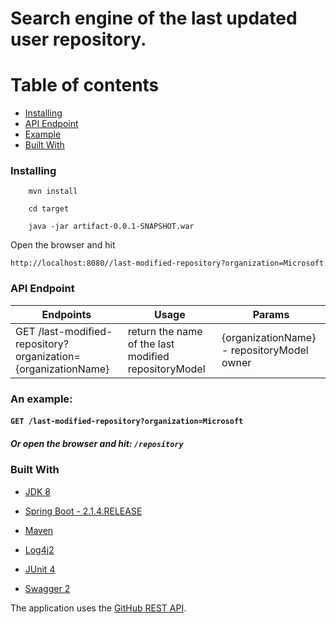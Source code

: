 # Search engine of the last updated user repository.

# Table of contents
* [Installing](#installing)
* [API Endpoint](#api-endpoint)
* [Example](#an-example)
* [Built With](#built-with)

### Installing
```
    mvn install
```
```
    cd target
```
```    
    java -jar artifact-0.0.1-SNAPSHOT.war
```
Open the browser and hit 
```
http://localhost:8080//last-modified-repository?organization=Microsoft
```

### API Endpoint

|Endpoints|Usage|Params|
|---|---|---|
|GET /last-modified-repository?organization={organizationName}|return the name of the last modified repositoryModel|{organizationName} - repositoryModel owner|

### An example: 
#### ```GET /last-modified-repository?organization=Microsoft```
##### Or open the browser and hit: ```/repository```

### Built With

* [JDK 8](https://www.oracle.com/technetwork/java/index.html)

* [Spring Boot - 2.1.4.RELEASE](https://spring.io/projects/spring-boot) 

* [Maven](https://maven.apache.org/)

* [Log4j2](https://logging.apache.org/log4j/2.x/)

* [JUnit 4](https://junit.org/junit4/)

* [Swagger 2](https://swagger.io/)

The application uses the [GitHub REST API](https://developer.github.com/v3/). 

